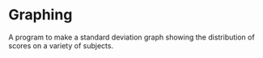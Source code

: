 # Graphing
A program to make a standard deviation graph showing the distribution of scores on a variety of subjects.
